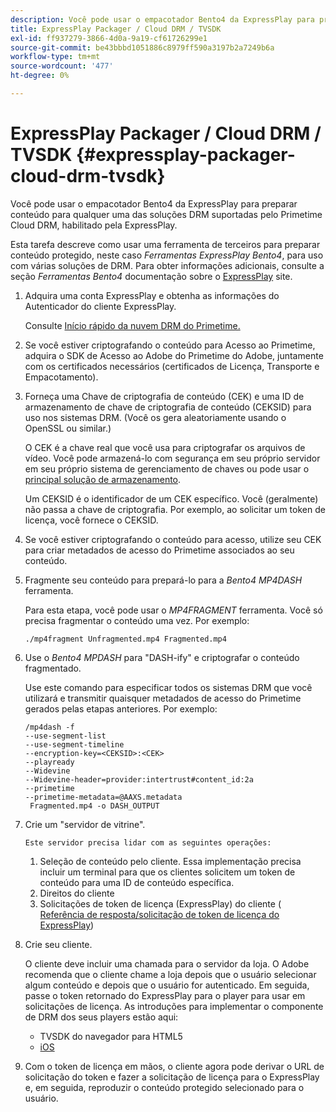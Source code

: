 ```yaml
---
description: Você pode usar o empacotador Bento4 da ExpressPlay para preparar conteúdo para qualquer uma das soluções DRM suportadas pelo Primetime Cloud DRM, habilitado pela ExpressPlay.
title: ExpressPlay Packager / Cloud DRM / TVSDK
exl-id: ff937279-3866-4d0a-9a19-cf61726299e1
source-git-commit: be43bbbd1051886c8979ff590a3197b2a7249b6a
workflow-type: tm+mt
source-wordcount: '477'
ht-degree: 0%

---
```


# ExpressPlay Packager / Cloud DRM / TVSDK {#expressplay-packager-cloud-drm-tvsdk}

Você pode usar o empacotador Bento4 da ExpressPlay para preparar conteúdo para qualquer uma das soluções DRM suportadas pelo Primetime Cloud DRM, habilitado pela ExpressPlay.

Esta tarefa descreve como usar uma ferramenta de terceiros para preparar conteúdo protegido, neste caso *Ferramentas ExpressPlay Bento4*, para uso com várias soluções de DRM. Para obter informações adicionais, consulte a seção *Ferramentas Bento4* documentação sobre o [ExpressPlay](https://www.expressplay.com/developer/) site.
1. Adquira uma conta ExpressPlay e obtenha as informações do Autenticador do cliente ExpressPlay.

   Consulte [Início rápido da nuvem DRM do Primetime.](../../quick-start/quick-overview.md)
1. Se você estiver criptografando o conteúdo para Acesso ao Primetime, adquira o SDK de Acesso ao Adobe do Primetime do Adobe, juntamente com os certificados necessários (certificados de Licença, Transporte e Empacotamento).
1. Forneça uma Chave de criptografia de conteúdo (CEK) e uma ID de armazenamento de chave de criptografia de conteúdo (CEKSID) para uso nos sistemas DRM. (Você os gera aleatoriamente usando o OpenSSL ou similar.)

   O CEK é a chave real que você usa para criptografar os arquivos de vídeo. Você pode armazená-lo com segurança em seu próprio servidor em seu próprio sistema de gerenciamento de chaves ou pode usar o [principal solução de armazenamento](https://www.expressplay.com/developer/key-storage/).

   Um CEKSID é o identificador de um CEK específico. Você (geralmente) não passa a chave de criptografia. Por exemplo, ao solicitar um token de licença, você fornece o CEKSID.

1. Se você estiver criptografando o conteúdo para acesso, utilize seu CEK para criar metadados de acesso do Primetime associados ao seu conteúdo.

1. Fragmente seu conteúdo para prepará-lo para a *Bento4 MP4DASH* ferramenta.

   Para esta etapa, você pode usar o *MP4FRAGMENT* ferramenta. Você só precisa fragmentar o conteúdo uma vez. Por exemplo:

   ```
   ./mp4fragment Unfragmented.mp4 Fragmented.mp4
   ```

1. Use o *Bento4 MPDASH* para &quot;DASH-ify&quot; e criptografar o conteúdo fragmentado.

   Use este comando para especificar todos os sistemas DRM que você utilizará e transmitir quaisquer metadados de acesso do Primetime gerados pelas etapas anteriores. Por exemplo:

   ```
   /mp4dash -f  
   --use-segment-list  
   --use-segment-timeline  
   --encryption-key=<CEKSID>:<CEK>  
   --playready  
   --Widevine  
   --Widevine-header=provider:intertrust#content_id:2a  
   --primetime  
   --primetime-metadata=@AAXS.metadata 
    Fragmented.mp4 -o DASH_OUTPUT
   ```

1. Crie um &quot;servidor de vitrine&quot;.

       Este servidor precisa lidar com as seguintes operações:
   
   1. Seleção de conteúdo pelo cliente. Essa implementação precisa incluir um terminal para que os clientes solicitem um token de conteúdo para uma ID de conteúdo específica.
   1. Direitos do cliente
   1. Solicitações de token de licença (ExpressPlay) do cliente ( [Referência de resposta/solicitação de token de licença do ExpressPlay](../../license-token-req-resp-ref/license-req-resp-overview.md))

1. Crie seu cliente.

   O cliente deve incluir uma chamada para o servidor da loja. O Adobe recomenda que o cliente chame a loja depois que o usuário selecionar algum conteúdo e depois que o usuário for autenticado. Em seguida, passe o token retornado do ExpressPlay para o player para usar em solicitações de licença. As introduções para implementar o componente de DRM dos seus players estão aqui:

   * TVSDK do navegador para HTML5
   * [iOS](../../../../programming/tvsdk-3x-ios-prog/ios-3x-drm-content-security/ios-3x-apple-fairplay-tvsdk.md)

1. Com o token de licença em mãos, o cliente agora pode derivar o URL de solicitação do token e fazer a solicitação de licença para o ExpressPlay e, em seguida, reproduzir o conteúdo protegido selecionado para o usuário.
